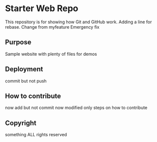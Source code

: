 # Starter Web Repo

This repository is for showing how Git and GitHub work.
Adding a line for rebase.
Change from myfeature
Emergency fix

## Purpose

Sample website with plenty of files for demos

## Deployment
commit but not push

## How to contribute
now add but not commit
now modified only
steps on how to contribute

## Copyright
something
ALL rights reserved

